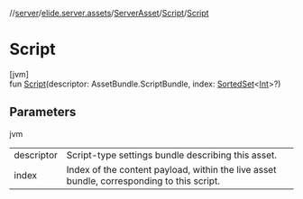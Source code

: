 //[server](../../../../index.md)/[elide.server.assets](../../index.md)/[ServerAsset](../index.md)/[Script](index.md)/[Script](-script.md)

# Script

[jvm]\
fun [Script](-script.md)(descriptor: AssetBundle.ScriptBundle, index: [SortedSet](https://docs.oracle.com/javase/8/docs/api/java/util/SortedSet.html)&lt;[Int](https://kotlinlang.org/api/latest/jvm/stdlib/kotlin/-int/index.html)&gt;?)

## Parameters

jvm

| | |
|---|---|
| descriptor | Script-type settings bundle describing this asset. |
| index | Index of the content payload, within the live asset bundle, corresponding to this script. |
